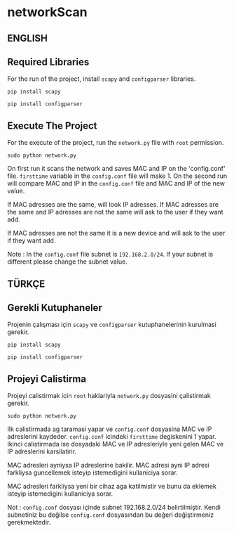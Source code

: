 # networkScan

## ENGLISH

## Required Libraries

For the run of the project, install `scapy` and `configparser` libraries.

```
pip install scapy
```
```
pip install configparser
```

## Execute The Project

For the execute of the project, run the `network.py` file with `root` permission.

```
sudo python network.py
```
On first run it scans the network and saves MAC and IP on the 'config.conf' file.
`firsttime` variable in the `config.conf` file will make 1.
On the second run will compare MAC and IP in the `config.conf` file and MAC and IP of the new value.

If MAC adresses are the same, will look IP adresses.
If MAC adresses are the same and IP adresses are not the same will ask to the user if they want add.

If MAC adresses are not the same it is a new device and will ask to the user if they want add.

Note : In the `config.conf` file subnet is `192.168.2.0/24`. If your subnet is different please change the subnet value.


## TÜRKÇE

## Gerekli Kutuphaneler

Projenin çalışması için `scapy` ve `configparser` kutuphanelerinin kurulmasi gerekir.

```
pip install scapy
```
```
pip install configparser
```

## Projeyi Calistirma

Projeyi calistirmak icin `root` haklariyla `network.py` dosyasini çalistirmak gerekir.

```
sudo python network.py
```

Ilk calistirmada ag taramasi yapar ve `config.conf` dosyasina MAC ve IP adreslerini kaydeder.
`config.conf` icindeki `firsttime` degiskenini 1 yapar.
Ikinci calistirmada ise dosyadaki MAC ve IP adresleriyle yeni gelen MAC ve IP adreslerini karsilatirir.

MAC adresleri ayniysa IP adreslerine bakilir.
MAC adresi ayni IP adresi farkliysa guncellemek isteyip istemedigini kullaniciya sorar.

MAC adresleri farkliysa yeni bir cihaz aga katilmistir ve bunu da eklemek isteyip istemedigini kullaniciya sorar.

Not : `config.conf` dosyası içinde subnet 192.168.2.0/24 belirtilmiştir. Kendi subnetiniz bu değilse `config.conf` dosyasından bu değeri değiştirmeniz gerekmektedir.
